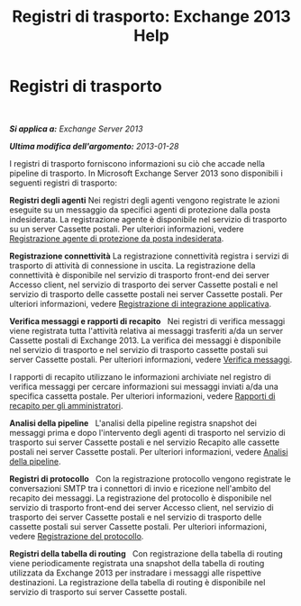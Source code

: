 ﻿---
title: 'Registri di trasporto: Exchange 2013 Help'
TOCTitle: Registri di trasporto
ms:assetid: f8cf635d-60c2-4aa3-9c06-244c29942cba
ms:mtpsurl: https://technet.microsoft.com/it-it/library/Dd302434(v=EXCHG.150)
ms:contentKeyID: 50482109
ms.date: 05/22/2018
mtps_version: v=EXCHG.150
ms.translationtype: MT
---

# Registri di trasporto

 

_**Si applica a:** Exchange Server 2013_

_**Ultima modifica dell'argomento:** 2013-01-28_

I registri di trasporto forniscono informazioni su ciò che accade nella pipeline di trasporto. In Microsoft Exchange Server 2013 sono disponibili i seguenti registri di trasporto:

**Registri degli agenti** Nei registri degli agenti vengono registrate le azioni eseguite su un messaggio da specifici agenti di protezione dalla posta indesiderata. La registrazione agente è disponibile nel servizio di trasporto su un server Cassette postali. Per ulteriori informazioni, vedere [Registrazione agente di protezione da posta indesiderata](anti-spam-agent-logging-exchange-2013-help.md).

**Registrazione connettività** La registrazione connettività registra i servizi di trasporto di attività di connessione in uscita. La registrazione della connettività è disponibile nel servizio di trasporto front-end dei server Accesso client, nel servizio di trasporto dei server Cassette postali e nel servizio di trasporto delle cassette postali nei server Cassette postali. Per ulteriori informazioni, vedere [Registrazione di integrazione applicativa](connectivity-logging-exchange-2013-help.md).

**Verifica messaggi e rapporti di recapito**   Nei registri di verifica messaggi viene registrata tutta l'attività relativa ai messaggi trasferiti a/da un server Cassette postali di Exchange 2013. La verifica dei messaggi è disponibile nel servizio di trasporto e nel servizio di trasporto cassette postali sui server Cassette postali. Per ulteriori informazioni, vedere [Verifica messaggi](message-tracking-exchange-2013-help.md).

I rapporti di recapito utilizzano le informazioni archiviate nel registro di verifica messaggi per cercare informazioni sui messaggi inviati a/da una specifica cassetta postale. Per ulteriori informazioni, vedere [Rapporti di recapito per gli amministratori](delivery-reports-for-administrators-exchange-2013-help.md).

**Analisi della pipeline**   L'analisi della pipeline registra snapshot dei messaggi prima e dopo l'intervento degli agenti di trasporto nel servizio di trasporto sui server Cassette postali e nel servizio Recapito alle cassette postali nei server Cassette postali. Per ulteriori informazioni, vedere [Analisi della pipeline](pipeline-tracing-exchange-2013-help.md).

**Registri di protocollo**   Con la registrazione protocollo vengono registrate le conversazioni SMTP tra i connettori di invio e ricezione nell'ambito del recapito dei messaggi. La registrazione del protocollo è disponibile nel servizio di trasporto front-end dei server Accesso client, nel servizio di trasporto dei server Cassette postali e nel servizio di trasporto delle cassette postali sui server Cassette postali. Per ulteriori informazioni, vedere [Registrazione del protocollo](protocol-logging-exchange-2013-help.md).

**Registri della tabella di routing**   Con registrazione della tabella di routing viene periodicamente registrata una snapshot della tabella di routing utilizzata da Exchange 2013 per instradare i messaggi alle rispettive destinazioni. La registrazione della tabella di routing è disponibile nel servizio di trasporto sui server Cassette postali.

